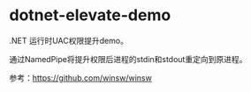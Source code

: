 # dotnet-elevate-demo



.NET 运行时UAC权限提升demo。

通过NamedPipe将提升权限后进程的stdin和stdout重定向到原进程。

参考：https://github.com/winsw/winsw

